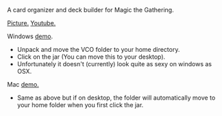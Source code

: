 A card organizer and deck builder for Magic the Gathering.

<a href="http://i.imgur.com/Xjup2fK.png" rel="nofollow" target="_blank">Picture.</a> <a href="http://www.youtube.com/watch?v=IFpPBQsTcFo&feature=youtu.be" rel="nofollow" target="_blank">Youtube.</a>

Windows <a href="https://dl.dropboxusercontent.com/s/79iwezw9q6nf9k3/WindowsDemo.zip?dl=1&token_hash=AAFoeYnTwoT6TbSsW0Qehqm3-fLbQ1quPoNfb90cHJjSag"> 
demo</a>.
- Unpack and move the VCO folder to your home directory.
- Click on the jar (You can move this to your desktop).
- Unfortunately it doesn't (currently) look quite as sexy on windows as OSX.

Mac <a href="https://dl.dropboxusercontent.com/s/g4e9r90k1lsmeeh/Demo.zip?dl=1&token_hash=AAF-1OewSQhskTMSAzYapn_0-Kj0qhNKaJ2Zp0bRb2Mtqw">
demo.</a>
- Same as above but if on desktop, the folder will automatically move to your home folder when you first click the jar.
